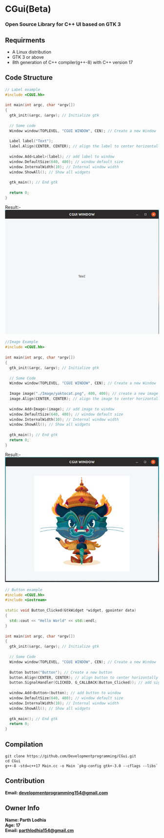 # CGui(Beta)

### Open Source Library for C++ UI based on GTK 3

## Requirments
* A Linux distribution
* GTK 3 or above
* 8th generation of C++ compiler(g++-8) with C++ version 17

## Code Structure
```C++
// Label example
#include <CGUI.hh>

int main(int argc, char *argv[])
{
  gtk_init(&argc, &argv); // Initialize gtk
  
  // Some code
  Window window(TOPLEVEL, "CGUI WINDOW", CEN); // Create a new Window
  
  Label label("Text");
  label.Align(CENTER, CENTER); // align the label to center horizontally and vertically
  
  window.Add<Label>(label); // add label to window
  window.DefaultSize(640, 480); // window default size
  window.InternalWidth(10); // Internal window width
  window.ShowAll(); // Show all widgets 
  
  gtk_main(); // End gtk

  return 0;
}
```
Result:-<br>
![ExampleOne](https://github.com/Developmentprogramming/CGui/blob/master/Examples/ExampleOne.png)

```C++
//Image Example
#include <CGUI.hh>

int main(int argc, char *argv[])
{
  gtk_init(&argc, &argv); // Initialize gtk
  
  // Some Code
  Window window(TOPLEVEL, "CGUI WINDOW", CEN); // Create a new Window
  
  Image image("./Image/yaktocat.png", 400, 400); // create a new image at scale of 400X400
  image.Align(CENTER, CENTER); // align the image to center horizontally and vertically
  
  window.Add<Image>(image); // add image to window
  window.DefaultSize(640, 480); // window default size
  window.InternalWidth(10); // Internal window width
  window.ShowAll(); // Show all widgets 
  
  gtk_main(); // End gtk
  return 0;
}
```
Result:- <br>
![ExampleTwo](https://github.com/Developmentprogramming/CGui/blob/master/Examples/ExampleTwo.png)

```C++ 
// Button example
#include <CGUI.hh>
#include <iostream>

static void Button_Clicked(GtkWidget *widget, gpointer data)
{
  std::cout << "Hello World" << std::endl;
}

int main(int argc, char *argv[])
{
  gtk_init(&argc, &argv); // Initialize gtk
  
  // Some Code
  Window window(TOPLEVEL, "CGUI WINDOW", CEN); // Create a new Window
  
  Button button("Button"); // Create a new button
  button.Align(CENTER, CENTER); // align button to center horizontally and vertically
  button.SignalHandler(CLICKED, G_CALLBACK(Button_Clicked)); // add signal handler
  
  window.Add<Button>(button); // add button to window
  window.DefaultSize(640, 480); // window default size
  window.InternalWidth(10); // Internal window width
  window.ShowAll(); // Show all widgets
  
  gtk_main(); // End gtk
  return 0;
}
```

## Compilation
```
git clone https://github.com/Developmentprogramming/CGui.git
cd CGui
g++-8 -std=c++17 Main.cc -o Main `pkg-config gtk+-3.0 --cflags --libs`
```
## Contribution
**Email: developmentprogramming154@gmail.com**

## Owner Info
**Name: Parth Lodhia** <br>
**Age: 17** <br>
**Email: parthlodhia154@gmail.cm**
